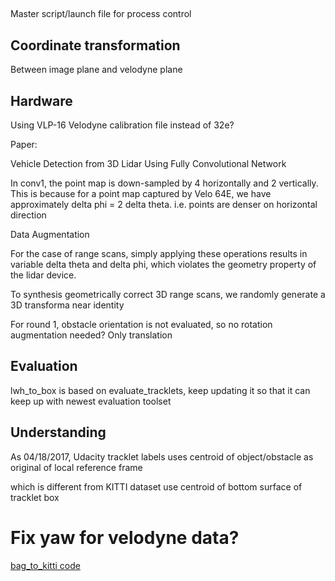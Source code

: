 ##

Master script/launch file for process control

## Coordinate transformation

Between image plane and velodyne plane


## Hardware

Using VLP-16 Velodyne calibration file instead of 32e?

Paper:

Vehicle Detection from 3D Lidar Using Fully Convolutional Network

In conv1, the point map is down-sampled by 4 horizontally and 2 vertically. This is because for a point map captured by Velo 64E, we have
approximately delta phi = 2 delta theta. i.e. points are denser on horizontal direction


Data Augmentation

For the case of range scans, simply applying these operations results in variable delta theta and delta phi, which violates the geometry property of the lidar device.

To synthesis geometrically correct 3D range scans, we randomly generate a 3D transforma near identity


For round 1, obstacle orientation is not evaluated, so no rotation augmentation needed? Only translation

## Evaluation

lwh_to_box is based on evaluate_tracklets, keep updating it so that it can keep up with newest evaluation toolset

## Understanding

As 04/18/2017, Udacity tracklet labels uses centroid of object/obstacle as original of local reference frame

which is different from KITTI dataset use centroid of bottom surface of tracklet box

# Fix yaw for velodyne data?

[bag_to_kitti code](https://discussions.udacity.com/t/kitti-to-bag-py-code-is-wrong/241269)
